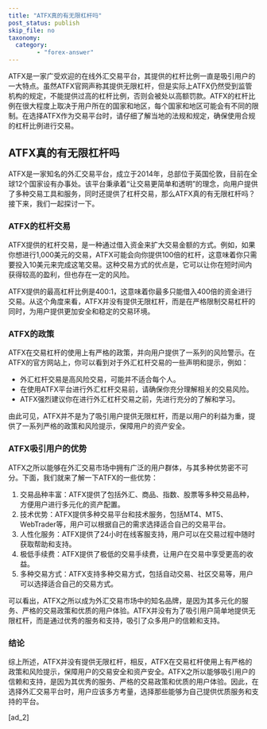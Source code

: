 ```yaml
---
title: "ATFX真的有无限杠杆吗"
post_status: publish
skip_file: no
taxonomy:
  category:
        - "forex-answer"
---
```


ATFX是一家广受欢迎的在线外汇交易平台，其提供的杠杆比例一直是吸引用户的一大特点。虽然ATFX官网声称其提供无限杠杆，但是实际上ATFX仍然受到监管机构的规定，不能提供过高的杠杆比例，否则会被处以高额罚款。ATFX的杠杆比例在很大程度上取决于用户所在的国家和地区，每个国家和地区可能会有不同的限制。在选择ATFX作为交易平台时，请仔细了解当地的法规和规定，确保使用合规的杠杆比例进行交易。

## ATFX真的有无限杠杆吗

ATFX是一家知名的外汇交易平台，成立于2014年，总部位于英国伦敦，目前在全球12个国家设有办事处。该平台秉承着“让交易更简单和透明”的理念，向用户提供了多种交易工具和服务，同时还提供了杠杆交易，那么ATFX真的有无限杠杆吗？接下来，我们一起探讨一下。

### ATFX的杠杆交易

ATFX提供的杠杆交易，是一种通过借入资金来扩大交易金额的方式。例如，如果你想进行1,000美元的交易，ATFX可能会向你提供100倍的杠杆，这意味着你只需要投入10美元来完成这笔交易。这种交易方式的优点是，它可以让你在短时间内获得较高的盈利，但也存在一定的风险。

ATFX提供的最高杠杆比例是400:1，这意味着你最多只能借入400倍的资金进行交易。从这个角度来看，ATFX并没有提供无限杠杆，而是在严格限制交易杠杆的同时，为用户提供更加安全和稳定的交易环境。

### ATFX的政策

ATFX在交易杠杆的使用上有严格的政策，并向用户提供了一系列的风险警示。在ATFX的官方网站上，你可以看到对于外汇杠杆交易的一些声明和提示，例如：

- 外汇杠杆交易是高风险交易，可能并不适合每个人。
- 在使用ATFX平台进行外汇杠杆交易前，请确保你充分理解相关的交易风险。
- ATFX强烈建议你在进行外汇杠杆交易之前，先进行充分的了解和学习。

由此可见，ATFX并不是为了吸引用户提供无限杠杆，而是以用户的利益为重，提供了一系列严格的政策和风险提示，保障用户的资产安全。

### ATFX吸引用户的优势

ATFX之所以能够在外汇交易市场中拥有广泛的用户群体，与其多种优势密不可分。下面，我们就来了解一下ATFX的一些优势：

1. 交易品种丰富：ATFX提供了包括外汇、商品、指数、股票等多种交易品种，方便用户进行多元化的资产配置。
2. 技术优势：ATFX提供多种交易平台和技术服务，包括MT4、MT5、WebTrader等，用户可以根据自己的需求选择适合自己的交易平台。
3. 人性化服务：ATFX提供了24小时在线客服支持，用户可以在交易过程中随时获取帮助和支持。
4. 极低手续费：ATFX提供了极低的交易手续费，让用户在交易中享受更高的收益。
5. 多种交易方式：ATFX支持多种交易方式，包括自动交易、社区交易等，用户可以选择适合自己的交易方式。

可以看出，ATFX之所以成为外汇交易市场中的知名品牌，是因为其多元化的服务、严格的交易政策和优质的用户体验。ATFX并没有为了吸引用户简单地提供无限杠杆，而是通过优秀的服务和支持，吸引了众多用户的信赖和支持。

### 结论

综上所述，ATFX并没有提供无限杠杆，相反，ATFX在交易杠杆使用上有严格的政策和风险提示，保障用户的交易安全和资产安全。ATFX之所以能够吸引用户的信赖和支持，是因为其优秀的服务、严格的交易政策和优质的用户体验。因此，在选择外汇交易平台时，用户应该多方考量，选择那些能够为自己提供优质服务和支持的平台。

\[ad\_2\]
